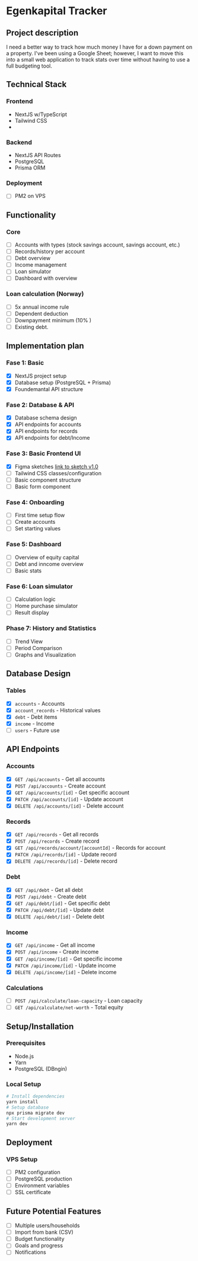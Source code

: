 # Egenkapital Tracker

## Project description
I need a better way to track how much money I have for a down payment on a property. I've been using a Google Sheet; however, I want to move this into a small web application to track stats over time without having to use a full budgeting tool.

## Technical Stack
### Frontend
- NextJS w/TypeScript
- Tailwind CSS
- 

### Backend
- NextJS API Routes
- PostgreSQL
- Prisma ORM

### Deployment
- [ ] PM2 on VPS

## Functionality
### Core
- [ ] Accounts with types (stock savings account, savings account, etc.)
- [ ] Records/history per account
- [ ] Debt overview
- [ ] Income management
- [ ] Loan simulator
- [ ] Dashboard with overview

### Loan calculation (Norway)
- [ ] 5x annual income rule
- [ ] Dependent deduction
- [ ] Downpayment minimum (10% )
- [ ] Existing debt.

## Implementation plan
### Fase 1: Basic
- [x] NextJS project setup
- [x] Database setup (PostgreSQL + Prisma)
- [x] Foundemantal API structure

### Fase 2: Database & API
- [x] Database schema design
- [x] API endpoints for accounts
- [x] API endpoints for records
- [x] API endpoints for debt/Income

### Fase 3: Basic Frontend UI
- [x] Figma sketches [link to sketch v1.0](https://www.figma.com/design/WmzM4su07X19E3ESEGzRSV/EquityTracker?node-id=0-1&t=k68FtIsCHqWX7rgE-1)
- [ ] Tailwind CSS classes/configuration
- [ ] Basic component structure
- [ ] Basic form component

### Fase 4: Onboarding
- [ ] First time setup flow
- [ ] Create accounts
- [ ] Set starting values

### Fase 5: Dashboard
- [ ] Overview of equity capital
- [ ] Debt and inncome overview
- [ ] Basic stats

### Fase 6: Loan simulator
- [ ] Calculation logic
- [ ] Home purchase simulator
- [ ] Result display

### Phase 7: History and Statistics
- [ ] Trend View
- [ ] Period Comparison
- [ ] Graphs and Visualization

## Database Design
### Tables
- [x] `accounts` - Accounts
- [x] `account_records` - Historical values
- [x] `debt` - Debt items
- [x] `income` - Income
- [ ] `users` - Future use

## API Endpoints
### Accounts
- [x] `GET /api/accounts` - Get all accounts
- [x] `POST /api/accounts` - Create account
- [x] `GET /api/accounts/[id]` - Get specific account
- [x] `PATCH /api/accounts/[id]` - Update account
- [x] `DELETE /api/accounts/[id]` - Delete account

### Records
- [x] `GET /api/records` - Get all records
- [x] `POST /api/records` - Create record
- [x] `GET /api/records/account/[accountId]` - Records for account
- [x] `PATCH /api/records/[id]` - Update record
- [x] `DELETE /api/records/[id]` - Delete record

### Debt
- [x] `GET /api/debt` - Get all debt
- [x] `POST /api/debt` - Create debt
- [x] `GET /api/debt/[id]` - Get specific debt
- [x] `PATCH /api/debt/[id]` - Update debt
- [x] `DELETE /api/debt/[id]` - Delete debt

### Income
- [x] `GET /api/income` - Get all income
- [x] `POST /api/income` - Create income
- [x] `GET /api/income/[id]` - Get specific income
- [x] `PATCH /api/income/[id]` - Update income
- [x] `DELETE /api/income/[id]` - Delete income

### Calculations
- [ ] `POST /api/calculate/loan-capacity` - Loan capacity
- [ ] `GET /api/calculate/net-worth` - Total equity

## Setup/Installation
### Prerequisites
- Node.js
- Yarn
- PostgreSQL (DBngin)

### Local Setup
```bash
# Install dependencies
yarn install
# Setup database
npx prisma migrate dev
# Start development server
yarn dev
```

## Deployment
### VPS Setup
- [ ] PM2 configuration
- [ ] PostgreSQL production
- [ ] Environment variables
- [ ] SSL certificate

## Future Potential Features
- [ ] Multiple users/households
- [ ] Import from bank (CSV)
- [ ] Budget functionality
- [ ] Goals and progress
- [ ] Notifications